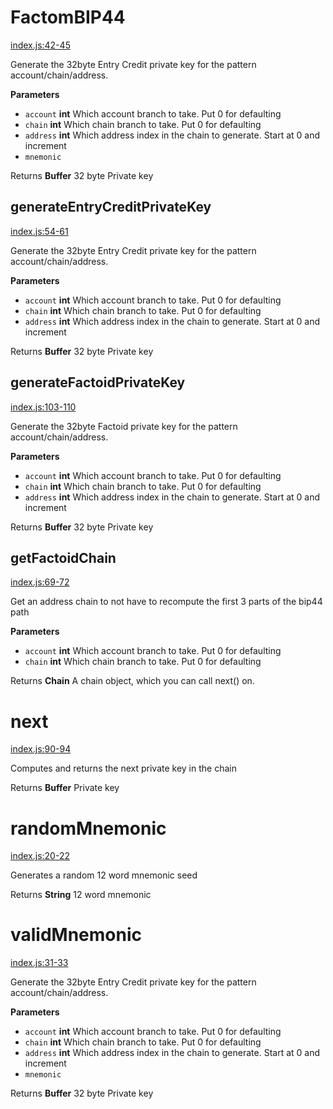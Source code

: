 # FactomBIP44

[index.js:42-45](https://github.com/MyFactomWallet/factombip44/blob/63e29438accf84c2793d65ae32642cf4d2a33b08/index.js#L42-L45 "Source code on GitHub")

Generate the 32byte Entry Credit private key for the pattern account/chain/address.

**Parameters**

-   `account` **int** Which account branch to take. Put 0 for defaulting
-   `chain` **int** Which chain branch to take. Put 0 for defaulting
-   `address` **int** Which address index in the chain to generate. Start at 0 and increment
-   `mnemonic`  

Returns **Buffer** 32 byte Private key

## generateEntryCreditPrivateKey

[index.js:54-61](https://github.com/MyFactomWallet/factombip44/blob/63e29438accf84c2793d65ae32642cf4d2a33b08/index.js#L54-L61 "Source code on GitHub")

Generate the 32byte Entry Credit private key for the pattern account/chain/address.

**Parameters**

-   `account` **int** Which account branch to take. Put 0 for defaulting
-   `chain` **int** Which chain branch to take. Put 0 for defaulting
-   `address` **int** Which address index in the chain to generate. Start at 0 and increment

Returns **Buffer** 32 byte Private key

## generateFactoidPrivateKey

[index.js:103-110](https://github.com/MyFactomWallet/factombip44/blob/63e29438accf84c2793d65ae32642cf4d2a33b08/index.js#L103-L110 "Source code on GitHub")

Generate the 32byte Factoid private key for the pattern account/chain/address.

**Parameters**

-   `account` **int** Which account branch to take. Put 0 for defaulting
-   `chain` **int** Which chain branch to take. Put 0 for defaulting
-   `address` **int** Which address index in the chain to generate. Start at 0 and increment

Returns **Buffer** 32 byte Private key

## getFactoidChain

[index.js:69-72](https://github.com/MyFactomWallet/factombip44/blob/63e29438accf84c2793d65ae32642cf4d2a33b08/index.js#L69-L72 "Source code on GitHub")

Get an address chain to not have to recompute the first 3 parts of the bip44 path

**Parameters**

-   `account` **int** Which account branch to take. Put 0 for defaulting
-   `chain` **int** Which chain branch to take. Put 0 for defaulting

Returns **Chain** A chain object, which you can call next() on.

# next

[index.js:90-94](https://github.com/MyFactomWallet/factombip44/blob/63e29438accf84c2793d65ae32642cf4d2a33b08/index.js#L90-L94 "Source code on GitHub")

Computes and returns the next private key in the chain

Returns **Buffer** Private key

# randomMnemonic

[index.js:20-22](https://github.com/MyFactomWallet/factombip44/blob/63e29438accf84c2793d65ae32642cf4d2a33b08/index.js#L20-L22 "Source code on GitHub")

Generates a random 12 word mnemonic seed

Returns **String** 12 word mnemonic

# validMnemonic

[index.js:31-33](https://github.com/MyFactomWallet/factombip44/blob/63e29438accf84c2793d65ae32642cf4d2a33b08/index.js#L31-L33 "Source code on GitHub")

Generate the 32byte Entry Credit private key for the pattern account/chain/address.

**Parameters**

-   `account` **int** Which account branch to take. Put 0 for defaulting
-   `chain` **int** Which chain branch to take. Put 0 for defaulting
-   `address` **int** Which address index in the chain to generate. Start at 0 and increment
-   `mnemonic`  

Returns **Buffer** 32 byte Private key
